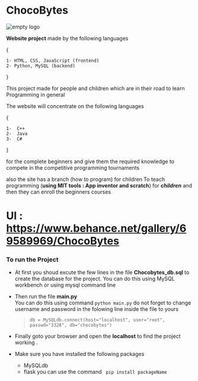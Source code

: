 ChocoBytes
===
![empty logo](https://user-images.githubusercontent.com/36758120/36936996-65a9407e-1f15-11e8-94e3-5d7663b4ffd2.png)

**Website project** made by the following languages 

{   

	1- HTML, CSS, JavaScript (frontend)   
	2- Python, MySQL (backend) 

}

This project made for people and children which are in their road to learn Programming in general

The website will concentrate on the following languages 

{

	1-  C++  
	2-  Java 
	3-  C#

} 

for the complete beginners and give them the required knowledge to compete in the competitive programming tournaments

also the site has a branch (how to program) for children
To teach programming (**using MIT tools : App inventor and scratch**) for _**children**_
and then they can enroll the beginners courses
# UI : https://www.behance.net/gallery/69589969/ChocoBytes
### To run the Project
 * At first you shoud excute the few lines in the file **Chocobytes_db.sql** to create the database for the project.
  You can do this using MySQL workbench or using mysql command line 

 * Then run the file **main.py**  
  You can do this using command ` python main.py `
  do not forget to change username and password in the folowing line inside the file to yours
    >  ` db = MySQLdb.connect(host="localhost", user="root", passwd="3328", db="chocobytes") `

 * Finally goto your browser and open the **localhost** to find the project working .

 * Make sure you have installed the following packages
     * MySQLdb
     * flask
	 you can use the command  ` pip install packageName`   
	 

